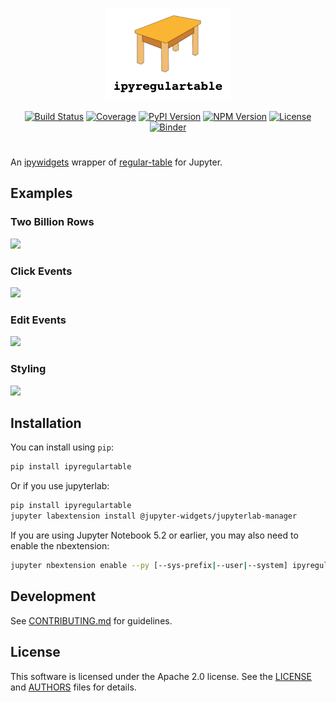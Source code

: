 <p align="center">
<img src="docs/img/logo.png" width=200></img>
</p>

<p align="center">
<a href="https://dev.azure.com/tpaine154/jupyter/_build/latest?definitionId=35&branchName=main"><img alt="Build Status" src="https://dev.azure.com/tpaine154/jupyter/_apis/build/status/jpmorganchase.ipyregulartable?branchName=main"></a>
<a href="https://dev.azure.com/tpaine154/jupyter/_build?definitionId=35&_a=summary"><img alt="Coverage" src="https://img.shields.io/azure-devops/coverage/tpaine154/jupyter/35/main"></a>
<a href="https://pypi.python.org/pypi/ipyregulartable"><img alt="PyPI Version" src="https://img.shields.io/pypi/v/ipyregulartable.svg?color=brightgreen&style=flat-square"></a>
<a href="https://www.npmjs.com/package/regular-table"><img alt="NPM Version" src="https://img.shields.io/npm/v/ipyregulartable.svg?color=brightgreen&style=flat-square"></a>
<a href="https://github.com/jpmorganchase/ipyregulartable"><img alt="License" src="https://img.shields.io/github/license/jpmorganchase/ipyregulartable?color=brightgreen&style=flat-square"></a>
<a href="https://mybinder.org/v2/gh/jpmorganchase/ipyregulartable/main?urlpath=lab"><img alt="Binder" src="https://mybinder.org/badge_logo.svg"></a>
</p>

# 

An [ipywidgets](https://github.com/jupyter-widgets/ipywidgets) wrapper of [regular-table](https://github.com/jpmorganchase/regular-table) for Jupyter.


## Examples
### Two Billion Rows
![](https://raw.githubusercontent.com/jpmorganchase/ipyregulartable/main/docs/img/twobillion.gif)

### Click Events
![](https://raw.githubusercontent.com/jpmorganchase/ipyregulartable/main/docs/img/click_events.gif)

### Edit Events
![](https://raw.githubusercontent.com/jpmorganchase/ipyregulartable/main/docs/img/edit_events.gif)

### Styling
![](https://raw.githubusercontent.com/jpmorganchase/ipyregulartable/main/docs/img/style.gif)

## Installation

You can install using `pip`:

```bash
pip install ipyregulartable
```

Or if you use jupyterlab:

```bash
pip install ipyregulartable
jupyter labextension install @jupyter-widgets/jupyterlab-manager
```

If you are using Jupyter Notebook 5.2 or earlier, you may also need to enable
the nbextension:
```bash
jupyter nbextension enable --py [--sys-prefix|--user|--system] ipyregulartable
```


## Development

See [CONTRIBUTING.md](./CONTRIBUTING.md) for guidelines.


## License

This software is licensed under the Apache 2.0 license. See the
[LICENSE](LICENSE) and [AUTHORS](AUTHORS) files for details.
